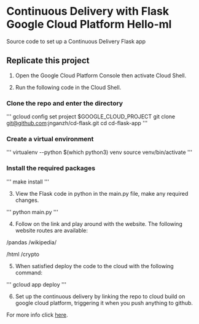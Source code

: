 # Continuous Delivery with Flask Google Cloud Platform Hello-ml

Source code to set up a Continuous Delivery Flask app

## Replicate this project

1. Open the Google Cloud Platform Console then activate Cloud Shell. 

2. Run the following code in the Cloud Shell.

### Clone the repo and enter the directory

'''
gcloud config set project $GOOGLE_CLOUD_PROJECT
git clone git@github.com:jnganzh/cd-flask.git
cd cd-flask-app
'''

### Create a virtual environment

'''
virtualenv --python $(which python3) venv
source venv/bin/activate
'''
### Install the required packages

'''
make install
'''

3. View the Flask code in python in the main.py file, make any required changes.

'''
python main.py
'''

4. Follow on the link and play around with the website. The following website routes are available:

/pandas
/wikipedia/<search term>
/html
/crypto
  
5. When satisfied deploy the code to the cloud with the following command:

'''
gcloud app deploy
'''

6. Set up the continuous delivery by linking the repo to cloud build on google cloud platform, triggering it when you push anything to github.

For more info click [here](https://cloud.google.com/source-repositories/docs/quickstart-triggering-builds-with-source-repositories).
